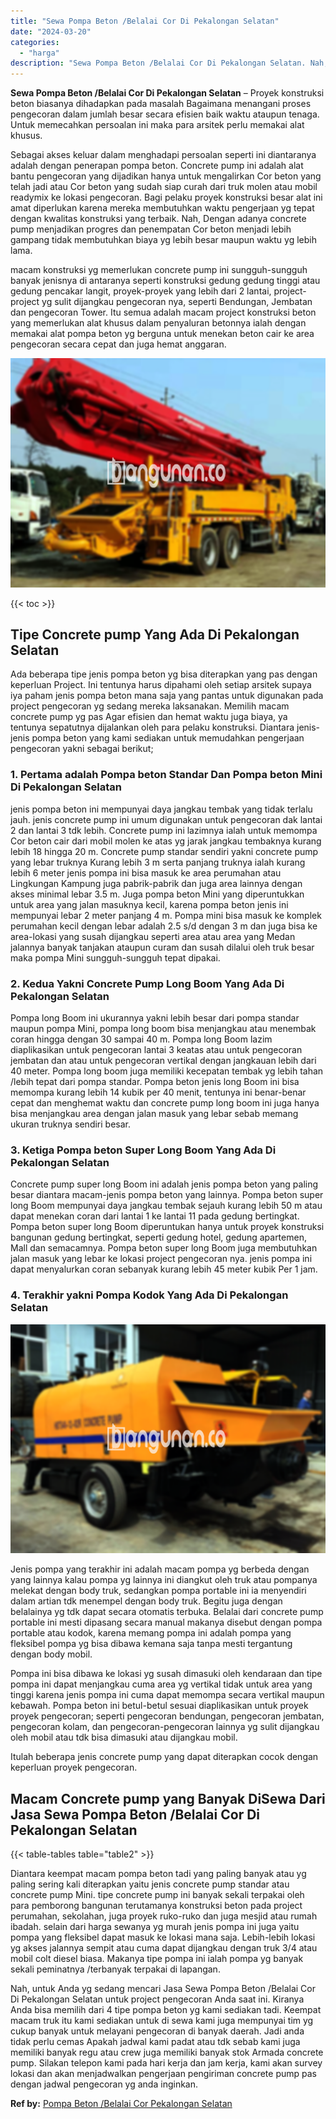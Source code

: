 ```yaml
---
title: "Sewa Pompa Beton /Belalai Cor Di Pekalongan Selatan"
date: "2024-03-20"
categories: 
  - "harga"
description: "Sewa Pompa Beton /Belalai Cor Di Pekalongan Selatan. Nah, untuk Anda yg sedang mencari Jasa Sewa Pompa Beton /Belalai Cor Di Pekalongan Selatan untuk project..."
---
```


**Sewa Pompa Beton /Belalai Cor Di Pekalongan Selatan** – Proyek konstruksi beton biasanya dihadapkan pada masalah Bagaimana menangani proses pengecoran dalam jumlah besar secara efisien baik waktu ataupun tenaga. Untuk memecahkan persoalan ini maka para arsitek perlu memakai alat khusus.

Sebagai akses keluar dalam menghadapi persoalan seperti ini diantaranya adalah dengan penerapan pompa beton. Concrete pump ini adalah alat bantu pengecoran yang dijadikan hanya untuk mengalirkan Cor beton yang telah jadi atau Cor beton yang sudah siap curah dari truk molen atau mobil readymix ke lokasi pengecoran. Bagi pelaku proyek konstruksi besar alat ini amat diperlukan karena mereka membutuhkan waktu pengerjaan yg tepat dengan kwalitas konstruksi yang terbaik. Nah, Dengan adanya concrete pump menjadikan progres dan penempatan Cor beton menjadi lebih gampang tidak membutuhkan biaya yg lebih besar maupun waktu yg lebih lama.

macam konstruksi yg memerlukan concrete pump ini sungguh-sungguh banyak jenisnya di antaranya seperti konstruksi gedung gedung tinggi atau gedung pencakar langit, proyek-proyek yang lebih dari 2 lantai, project-project yg sulit dijangkau pengecoran nya, seperti Bendungan, Jembatan dan pengecoran Tower. Itu semua adalah macam project konstruksi beton yang memerlukan alat khusus dalam penyaluran betonnya ialah dengan memakai alat pompa beton yg berguna untuk menekan beton cair ke area pengecoran secara cepat dan juga hemat anggaran.

![Sewa Pompa Beton /Belalai Cor Di Pekalongan Selatan](/images/sewa-concrete-pump-31.png)

{{< toc >}}

## Tipe Concrete pump Yang Ada Di Pekalongan Selatan

Ada beberapa tipe jenis pompa beton yg bisa diterapkan yang pas dengan keperluan Project. Ini tentunya harus dipahami oleh setiap arsitek supaya iya paham jenis pompa beton mana saja yang pantas untuk digunakan pada project pengecoran yg sedang mereka laksanakan. Memilih macam concrete pump yg pas Agar efisien dan hemat waktu juga biaya, ya tentunya sepatutnya dijalankan oleh para pelaku konstruksi. Diantara jenis-jenis pompa beton yang kami sediakan untuk memudahkan pengerjaan pengecoran yakni sebagai berikut;

### 1\. Pertama adalah Pompa beton Standar Dan Pompa beton Mini Di Pekalongan Selatan

jenis pompa beton ini mempunyai daya jangkau tembak yang tidak terlalu jauh. jenis concrete pump ini umum digunakan untuk pengecoran dak lantai 2 dan lantai 3 tdk lebih. Concrete pump ini lazimnya ialah untuk memompa Cor beton cair dari mobil molen ke atas yg jarak jangkau tembaknya kurang lebih 18 hingga 20 m. Concrete pump standar sendiri yakni concrete pump yang lebar truknya Kurang lebih 3 m serta panjang truknya ialah kurang lebih 6 meter jenis pompa ini bisa masuk ke area perumahan atau Lingkungan Kampung juga pabrik-pabrik dan juga area lainnya dengan akses minimal lebar 3.5 m. Juga pompa beton Mini yang diperuntukkan untuk area yang jalan masuknya kecil, karena pompa beton jenis ini mempunyai lebar 2 meter panjang 4 m. Pompa mini bisa masuk ke komplek perumahan kecil dengan lebar adalah 2.5 s/d dengan 3 m dan juga bisa ke area-lokasi yang susah dijangkau seperti area atau area yang Medan jalannya banyak tanjakan ataupun curam dan susah dilalui oleh truk besar maka pompa Mini sungguh-sungguh tepat dipakai.

### 2\. Kedua Yakni Concrete Pump Long Boom Yang Ada Di Pekalongan Selatan

Pompa long Boom ini ukurannya yakni lebih besar dari pompa standar maupun pompa Mini, pompa long boom bisa menjangkau atau menembak coran hingga dengan 30 sampai 40 m. Pompa long Boom lazim diaplikasikan untuk pengecoran lantai 3 keatas atau untuk pengecoran jembatan dan atau untuk pengecoran vertikal dengan jangkauan lebih dari 40 meter. Pompa long boom juga memiliki kecepatan tembak yg lebih tahan /lebih tepat dari pompa standar. Pompa beton jenis long Boom ini bisa memompa kurang lebih 14 kubik per 40 menit, tentunya ini benar-benar cepat dan menghemat waktu dan concrete pump long boom ini juga hanya bisa menjangkau area dengan jalan masuk yang lebar sebab memang ukuran truknya sendiri besar.

### 3\. Ketiga Pompa beton Super Long Boom Yang Ada Di Pekalongan Selatan

Concrete pump super long Boom ini adalah jenis pompa beton yang paling besar diantara macam-jenis pompa beton yang lainnya. Pompa beton super long Boom mempunyai daya jangkau tembak sejauh kurang lebih 50 m atau dapat menekan coran dari lantai 1 ke lantai 11 pada gedung bertingkat. Pompa beton super long Boom diperuntukan hanya untuk proyek konstruksi bangunan gedung bertingkat, seperti gedung hotel, gedung apartemen, Mall dan semacamnya. Pompa beton super long Boom juga membutuhkan jalan masuk yang lebar ke lokasi project pengecoran nya. jenis pompa ini dapat menyalurkan coran sebanyak kurang lebih 45 meter kubik Per 1 jam.

### 4\. Terakhir yakni Pompa Kodok Yang Ada Di Pekalongan Selatan

![Sewa Pompa Beton /Belalai Cor Di Pekalongan Selatan](/images/sewa-concrete-pump-08.png)

Jenis pompa yang terakhir ini adalah macam pompa yg berbeda dengan yang lainnya kalau pompa yg lainnya ini diangkut oleh truk atau pompanya melekat dengan body truk, sedangkan pompa portable ini ia menyendiri dalam artian tdk menempel dengan body truk. Begitu juga dengan belalainya yg tdk dapat secara otomatis terbuka. Belalai dari concrete pump portable ini mesti dipasang secara manual makanya disebut dengan pompa portable atau kodok, karena memang pompa ini adalah pompa yang fleksibel pompa yg bisa dibawa kemana saja tanpa mesti tergantung dengan body mobil.

Pompa ini bisa dibawa ke lokasi yg susah dimasuki oleh kendaraan dan tipe pompa ini dapat menjangkau cuma area yg vertikal tidak untuk area yang tinggi karena jenis pompa ini cuma dapat memompa secara vertikal maupun kebawah. Pompa beton ini betul-betul sesuai diaplikasikan untuk proyek proyek pengecoran; seperti pengecoran bendungan, pengecoran jembatan, pengecoran kolam, dan pengecoran-pengecoran lainnya yg sulit dijangkau oleh mobil atau tdk bisa dimasuki atau dijangkau mobil.

Itulah beberapa jenis concrete pump yang dapat diterapkan cocok dengan keperluan proyek pengecoran.

## Macam Concrete pump yang Banyak DiSewa Dari Jasa Sewa Pompa Beton /Belalai Cor Di Pekalongan Selatan

{{< table-tables table="table2" >}}

Diantara keempat macam pompa beton tadi yang paling banyak atau yg paling sering kali diterapkan yaitu jenis concrete pump standar atau concrete pump Mini. tipe concrete pump ini banyak sekali terpakai oleh para pemborong bangunan terutamanya konstruksi beton pada project perumahan, sekolahan, juga proyek ruko-ruko dan juga mesjid atau rumah ibadah. selain dari harga sewanya yg murah jenis pompa ini juga yaitu pompa yang fleksibel dapat masuk ke lokasi mana saja. Lebih-lebih lokasi yg akses jalannya sempit atau cuma dapat dijangkau dengan truk 3/4 atau mobil colt diesel biasa. Makanya tipe pompa ini ialah pompa yg banyak sekali peminatnya /terbanyak terpakai di lapangan.

Nah, untuk Anda yg sedang mencari Jasa Sewa Pompa Beton /Belalai Cor Di Pekalongan Selatan untuk project pengecoran Anda saat ini. Kiranya Anda bisa memilih dari 4 tipe pompa beton yg kami sediakan tadi. Keempat macam truk itu kami sediakan untuk di sewa kami juga mempunyai tim yg cukup banyak untuk melayani pengecoran di banyak daerah. Jadi anda tidak perlu cemas Apakah jadwal kami padat atau tdk sebab kami juga memiliki banyak regu atau crew juga memiliki banyak stok Armada concrete pump. Silakan telepon kami pada hari kerja dan jam kerja, kami akan survey lokasi dan akan menjadwalkan pengerjaan pengiriman concrete pump pas dengan jadwal pengecoran yg anda inginkan.

**Ref by:** [Pompa Beton /Belalai Cor Pekalongan Selatan](https://id.wikipedia.org/wiki/Pompa)
